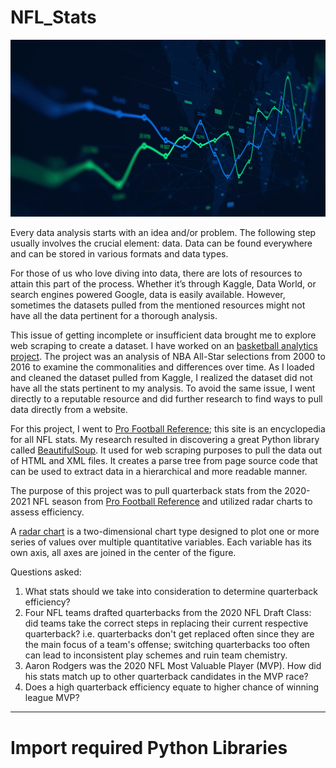 # NFL_Stats

![data_screen](https://github.com/aclao89/NFL_Stats/blob/main/Images/data_analysis_readme.jpg)

Every data analysis starts with an idea and/or problem. The following step usually involves the crucial element: data. Data can be found everywhere and can be stored in various formats and data types.

For those of us who love diving into data, there are lots of resources to attain this part of the process. Whether it’s through Kaggle, Data World, or search engines powered Google, data is easily available. However, sometimes the datasets pulled from the mentioned resources might not have all the data pertinent for a thorough analysis.

This issue of getting incomplete or insufficient data brought me to explore web scraping to create a dataset. I have worked on an [basketball analytics project](https://github.com/aclao89/NBA_All_Stars). The project was an analysis of NBA All-Star selections from 2000 to 2016 to examine the commonalities and differences over time. As I loaded and cleaned the dataset pulled from Kaggle, I realized the dataset did not have all the stats pertinent to my analysis. To avoid the same issue, I went directly to a reputable resource and did further research to find ways to pull data directly from a website.

For this project, I went to [Pro Football Reference](https://www.pro-football-reference.com/); this site is an encyclopedia for all NFL stats. My research resulted in discovering a great Python library called [BeautifulSoup](https://www.crummy.com/software/BeautifulSoup/bs4/doc/). It used for web scraping purposes to pull the data out of HTML and XML files. It creates a parse tree from page source code that can be used to extract data in a hierarchical and more readable manner.

The purpose of this project was to pull quarterback stats from the 2020-2021 NFL season from [Pro Football Reference](https://www.pro-football-reference.com/) and utilized radar charts to assess efficiency.

A [radar chart](https://www.data-to-viz.com/caveat/spider.html) is a two-dimensional chart type designed to plot one or more series of values over multiple quantitative variables. Each variable has its own axis, all axes are joined in the center of the figure.

Questions asked:

1. What stats should we take into consideration to determine quarterback efficiency?
2. Four NFL teams drafted quarterbacks from the 2020 NFL Draft Class: did teams take the correct steps in replacing their current respective quarterback? i.e. quarterbacks don't get replaced often since they are the main focus of a team's offense; switching quarterbacks too often can lead to inconsistent play schemes and ruin team chemistry.
3. Aaron Rodgers was the 2020 NFL Most Valuable Player (MVP). How did his stats match up to other quarterback candidates in the MVP race?
4. Does a high quarterback efficiency equate to higher chance of winning league MVP?

________________________________________________________________________________________

# Import required Python Libraries

